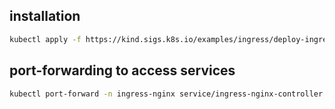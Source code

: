 ## installation
```bash
kubectl apply -f https://kind.sigs.k8s.io/examples/ingress/deploy-ingress-nginx.yaml
```

## port-forwarding to access services
```bash
kubectl port-forward -n ingress-nginx service/ingress-nginx-controller 8080:80
```
